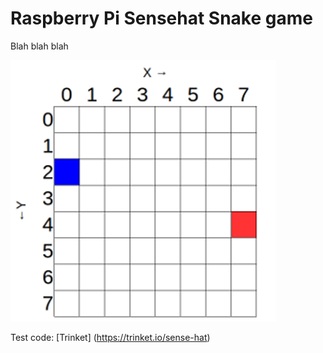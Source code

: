 # Raspberry Pi Sensehat Snake game
Blah blah blah


![SenseHat Coordinates](coordinates.png)

Test code:
[Trinket] (https://trinket.io/sense-hat)
